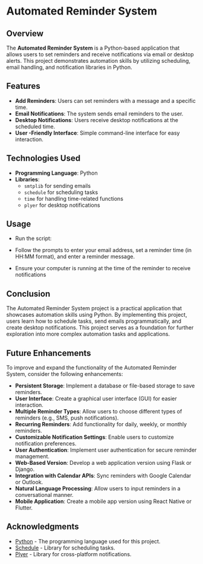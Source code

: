 # Automated Reminder System

## Overview

The **Automated Reminder System** is a Python-based application that allows users to set reminders and receive notifications via email or desktop alerts. This project demonstrates automation skills by utilizing scheduling, email handling, and notification libraries in Python.

## Features

- **Add Reminders**: Users can set reminders with a message and a specific time.
- **Email Notifications**: The system sends email reminders to the user.
- **Desktop Notifications**: Users receive desktop notifications at the scheduled time.
- **User -Friendly Interface**: Simple command-line interface for easy interaction.

## Technologies Used

- **Programming Language**: Python
- **Libraries**:
  - `smtplib` for sending emails
  - `schedule` for scheduling tasks
  - `time` for handling time-related functions
  - `plyer` for desktop notifications

## Usage
- Run the script:

- Follow the prompts to enter your email address, set a reminder time (in HH:MM format), and enter a reminder message.

- Ensure your computer is running at the time of the reminder to receive notifications

## Conclusion
The Automated Reminder System project is a practical application that showcases automation skills using Python. By implementing this project, users learn how to schedule tasks, send emails programmatically, and create desktop notifications. This project serves as a foundation for further exploration into more complex automation tasks and applications.

## Future Enhancements
To improve and expand the functionality of the Automated Reminder System, consider the following enhancements:

- **Persistent Storage**: Implement a database or file-based storage to save reminders.
- **User Interface**: Create a graphical user interface (GUI) for easier interaction.
- **Multiple Reminder Types**: Allow users to choose different types of reminders (e.g., SMS, push notifications).
- **Recurring Reminders**: Add functionality for daily, weekly, or monthly reminders.
- **Customizable Notification Settings**: Enable users to customize notification preferences.
- **User Authentication**: Implement user authentication for secure reminder management.
- **Web-Based Version**: Develop a web application version using Flask or Django.
- **Integration with Calendar APIs**: Sync reminders with Google Calendar or Outlook.
- **Natural Language Processing**: Allow users to input reminders in a conversational manner.
- **Mobile Application**: Create a mobile app version using React Native or Flutter.

## Acknowledgments
- [Python](https://www.python.org/) - The programming language used for this project.
- [Schedule](https://schedule.readthedocs.io/en/stable/) - Library for scheduling tasks.
- [Plyer](https://plyer.readthedocs.io/en/latest/) - Library for cross-platform notifications.
